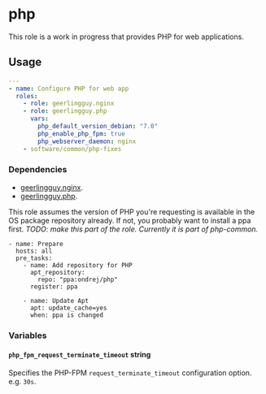 # php

This role is a work in progress that provides PHP for web applications.


## Usage

```yaml
---
- name: Configure PHP for web app
  roles:
    - role: geerlingguy.nginx
    - role: geerlingguy.php
      vars:
        php_default_version_debian: "7.0"
        php_enable_php_fpm: true
        php_webserver_daemon: nginx
    - software/common/php-fixes
```

### Dependencies

- [geerlingguy.nginx](https://github.com/geerlingguy/ansible-role-nginx).
- [geerlingguy.php](https://github.com/geerlingguy/ansible-role-php).

This role assumes the version of PHP you're requesting is available in the OS
package repository already. If not, you probably want to install a ppa first.
_TODO: make this part of the role. Currently it is part of php-common._

```
- name: Prepare
  hosts: all
  pre_tasks:
    - name: Add repository for PHP
      apt_repository:
        repo: "ppa:ondrej/php"
      register: ppa

    - name: Update Apt
      apt: update_cache=yes
      when: ppa is changed
```

### Variables

#### `php_fpm_request_terminate_timeout` string

Specifies the PHP-FPM `request_terminate_timeout` configuration option. e.g.
`30s`.
